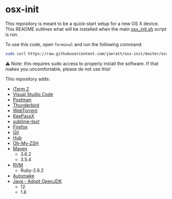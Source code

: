 # osx-init

This repository is meant to be a quick-start setup for a new OS X device. This README outlines what will be installed when the main [osx_init.sh](./osx_init.sh) script is run.

To use this code, open `Terminal` and run the following command:
```bash
sudo curl https://raw.githubusercontent.com/joeratt/osx-init/master/osx_init.sh | bash
```
:warning: Note: this requires sudo access to properly install the software. If that makes you uncomfortable, please do not use this!

This repository adds:
* [iTerm 2](https://www.iterm2.com/)
* [Visual Studio Code](https://code.visualstudio.com/)
* [Postman](https://www.getpostman.com/)
* [Thunderbird](https://www.thunderbird.net)
* [WebTorrent](https://webtorrent.io/)
* [KeePassX](https://www.keepassx.org/)
* [sublime-text](https://www.sublimetext.com/)
* [Firefox](https://www.mozilla.org/firefox/)
* [Git](https://git-scm.com/)
* [Hub](https://hub.github.com/)
* [Oh-My-ZSH](https://ohmyz.sh/)
* [Maven](https://maven.apache.org/)
  * 3.6.2
  * 3.5.4
* [RVM](https://rvm.io/)
  * Ruby-2.6.2
* [Automake](https://www.gnu.org/software/automake/)
* [Java - Adopt OpenJDK](https://adoptopenjdk.net/)
  * 12
  * 1.8
